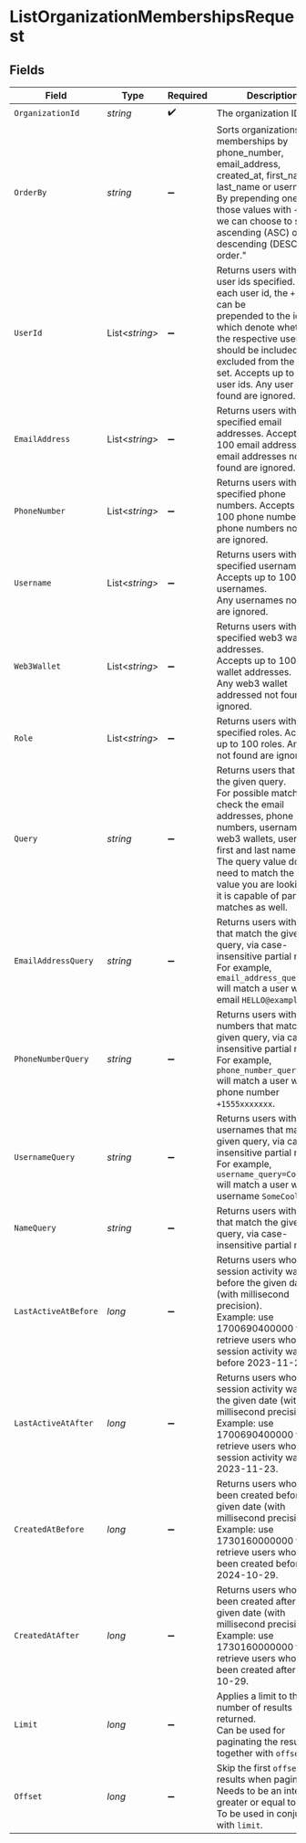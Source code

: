 # ListOrganizationMembershipsRequest


## Fields

| Field                                                                                                                                                                                                                                                                                      | Type                                                                                                                                                                                                                                                                                       | Required                                                                                                                                                                                                                                                                                   | Description                                                                                                                                                                                                                                                                                | Example                                                                                                                                                                                                                                                                                    |
| ------------------------------------------------------------------------------------------------------------------------------------------------------------------------------------------------------------------------------------------------------------------------------------------ | ------------------------------------------------------------------------------------------------------------------------------------------------------------------------------------------------------------------------------------------------------------------------------------------ | ------------------------------------------------------------------------------------------------------------------------------------------------------------------------------------------------------------------------------------------------------------------------------------------ | ------------------------------------------------------------------------------------------------------------------------------------------------------------------------------------------------------------------------------------------------------------------------------------------ | ------------------------------------------------------------------------------------------------------------------------------------------------------------------------------------------------------------------------------------------------------------------------------------------ |
| `OrganizationId`                                                                                                                                                                                                                                                                           | *string*                                                                                                                                                                                                                                                                                   | :heavy_check_mark:                                                                                                                                                                                                                                                                         | The organization ID.                                                                                                                                                                                                                                                                       | org_789                                                                                                                                                                                                                                                                                    |
| `OrderBy`                                                                                                                                                                                                                                                                                  | *string*                                                                                                                                                                                                                                                                                   | :heavy_minus_sign:                                                                                                                                                                                                                                                                         | Sorts organizations memberships by phone_number, email_address, created_at, first_name, last_name or username.<br/>By prepending one of those values with + or -, we can choose to sort in ascending (ASC) or descending (DESC) order."                                                    |                                                                                                                                                                                                                                                                                            |
| `UserId`                                                                                                                                                                                                                                                                                   | List<*string*>                                                                                                                                                                                                                                                                             | :heavy_minus_sign:                                                                                                                                                                                                                                                                         | Returns users with the user ids specified. For each user id, the `+` and `-` can be<br/>prepended to the id, which denote whether the respective user id should be included or<br/>excluded from the result set. Accepts up to 100 user ids. Any user ids not found are ignored.           |                                                                                                                                                                                                                                                                                            |
| `EmailAddress`                                                                                                                                                                                                                                                                             | List<*string*>                                                                                                                                                                                                                                                                             | :heavy_minus_sign:                                                                                                                                                                                                                                                                         | Returns users with the specified email addresses. Accepts up to 100 email addresses. Any email addresses not found are ignored.                                                                                                                                                            | +created_at                                                                                                                                                                                                                                                                                |
| `PhoneNumber`                                                                                                                                                                                                                                                                              | List<*string*>                                                                                                                                                                                                                                                                             | :heavy_minus_sign:                                                                                                                                                                                                                                                                         | Returns users with the specified phone numbers. Accepts up to 100 phone numbers. Any phone numbers not found are ignored.                                                                                                                                                                  |                                                                                                                                                                                                                                                                                            |
| `Username`                                                                                                                                                                                                                                                                                 | List<*string*>                                                                                                                                                                                                                                                                             | :heavy_minus_sign:                                                                                                                                                                                                                                                                         | Returns users with the specified usernames.<br/>Accepts up to 100 usernames.<br/>Any usernames not found are ignored.                                                                                                                                                                      |                                                                                                                                                                                                                                                                                            |
| `Web3Wallet`                                                                                                                                                                                                                                                                               | List<*string*>                                                                                                                                                                                                                                                                             | :heavy_minus_sign:                                                                                                                                                                                                                                                                         | Returns users with the specified web3 wallet addresses.<br/>Accepts up to 100 web3 wallet addresses.<br/>Any web3 wallet addressed not found are ignored.                                                                                                                                  |                                                                                                                                                                                                                                                                                            |
| `Role`                                                                                                                                                                                                                                                                                     | List<*string*>                                                                                                                                                                                                                                                                             | :heavy_minus_sign:                                                                                                                                                                                                                                                                         | Returns users with the specified roles. Accepts up to 100 roles. Any roles not found are ignored.                                                                                                                                                                                          |                                                                                                                                                                                                                                                                                            |
| `Query`                                                                                                                                                                                                                                                                                    | *string*                                                                                                                                                                                                                                                                                   | :heavy_minus_sign:                                                                                                                                                                                                                                                                         | Returns users that match the given query.<br/>For possible matches, we check the email addresses, phone numbers, usernames, web3 wallets, user ids, first and last names.<br/>The query value doesn't need to match the exact value you are looking for, it is capable of partial matches as well. |                                                                                                                                                                                                                                                                                            |
| `EmailAddressQuery`                                                                                                                                                                                                                                                                        | *string*                                                                                                                                                                                                                                                                                   | :heavy_minus_sign:                                                                                                                                                                                                                                                                         | Returns users with emails that match the given query, via case-insensitive partial match.<br/>For example, `email_address_query=ello` will match a user with the email `HELLO@example.com`.                                                                                                |                                                                                                                                                                                                                                                                                            |
| `PhoneNumberQuery`                                                                                                                                                                                                                                                                         | *string*                                                                                                                                                                                                                                                                                   | :heavy_minus_sign:                                                                                                                                                                                                                                                                         | Returns users with phone numbers that match the given query, via case-insensitive partial match.<br/>For example, `phone_number_query=555` will match a user with the phone number `+1555xxxxxxx`.                                                                                         |                                                                                                                                                                                                                                                                                            |
| `UsernameQuery`                                                                                                                                                                                                                                                                            | *string*                                                                                                                                                                                                                                                                                   | :heavy_minus_sign:                                                                                                                                                                                                                                                                         | Returns users with usernames that match the given query, via case-insensitive partial match.<br/>For example, `username_query=CoolUser` will match a user with the username `SomeCoolUser`.                                                                                                |                                                                                                                                                                                                                                                                                            |
| `NameQuery`                                                                                                                                                                                                                                                                                | *string*                                                                                                                                                                                                                                                                                   | :heavy_minus_sign:                                                                                                                                                                                                                                                                         | Returns users with names that match the given query, via case-insensitive partial match.                                                                                                                                                                                                   |                                                                                                                                                                                                                                                                                            |
| `LastActiveAtBefore`                                                                                                                                                                                                                                                                       | *long*                                                                                                                                                                                                                                                                                     | :heavy_minus_sign:                                                                                                                                                                                                                                                                         | Returns users whose last session activity was before the given date (with millisecond precision).<br/>Example: use 1700690400000 to retrieve users whose last session activity was before 2023-11-23.                                                                                      | 1700690400000                                                                                                                                                                                                                                                                              |
| `LastActiveAtAfter`                                                                                                                                                                                                                                                                        | *long*                                                                                                                                                                                                                                                                                     | :heavy_minus_sign:                                                                                                                                                                                                                                                                         | Returns users whose last session activity was after the given date (with millisecond precision).<br/>Example: use 1700690400000 to retrieve users whose last session activity was after 2023-11-23.                                                                                        | 1700690400000                                                                                                                                                                                                                                                                              |
| `CreatedAtBefore`                                                                                                                                                                                                                                                                          | *long*                                                                                                                                                                                                                                                                                     | :heavy_minus_sign:                                                                                                                                                                                                                                                                         | Returns users who have been created before the given date (with millisecond precision).<br/>Example: use 1730160000000 to retrieve users who have been created before 2024-10-29.                                                                                                          | 1730160000000                                                                                                                                                                                                                                                                              |
| `CreatedAtAfter`                                                                                                                                                                                                                                                                           | *long*                                                                                                                                                                                                                                                                                     | :heavy_minus_sign:                                                                                                                                                                                                                                                                         | Returns users who have been created after the given date (with millisecond precision).<br/>Example: use 1730160000000 to retrieve users who have been created after 2024-10-29.                                                                                                            | 1730160000000                                                                                                                                                                                                                                                                              |
| `Limit`                                                                                                                                                                                                                                                                                    | *long*                                                                                                                                                                                                                                                                                     | :heavy_minus_sign:                                                                                                                                                                                                                                                                         | Applies a limit to the number of results returned.<br/>Can be used for paginating the results together with `offset`.                                                                                                                                                                      | 20                                                                                                                                                                                                                                                                                         |
| `Offset`                                                                                                                                                                                                                                                                                   | *long*                                                                                                                                                                                                                                                                                     | :heavy_minus_sign:                                                                                                                                                                                                                                                                         | Skip the first `offset` results when paginating.<br/>Needs to be an integer greater or equal to zero.<br/>To be used in conjunction with `limit`.                                                                                                                                          | 10                                                                                                                                                                                                                                                                                         |